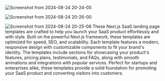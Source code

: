 ![Screenshot from 2024-08-24 20-24-05](https://github.com/user-attachments/assets/209a4dd8-a5df-49a5-b804-ffff99b7f771)



![Screenshot from 2024-08-24 20-26-00](https://github.com/user-attachments/assets/0de71a4f-1294-460f-bc6d-85446baa2af0)



![Screenshot from 2024-08-24 20-25-08](https://github.com/user-attachments/assets/d08f2be6-8568-4ff4-b392-7003bd24d702)
These Next.js SaaS landing page templates are crafted to help you launch your SaaS product effortlessly and with style. Built on the powerful Next.js framework, these templates are optimized for speed, SEO, and scalability. Each template features a modern, responsive design with customizable components to fit your brand's identity. The templates include sections for showcasing your product's features, pricing plans, testimonials, and FAQs, along with smooth animations and integrations with popular services. Perfect for startups and enterprises alike, these templates provide a solid foundation for promoting your SaaS product and converting visitors into customers.
